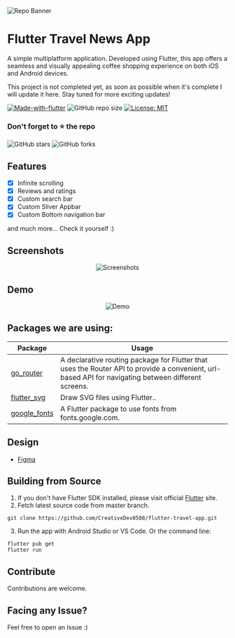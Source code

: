 ![Repo Banner](https://i.imgur.com/hbnvgfw.png)

# Flutter Travel News App

A simple multiplatform application. Developed using Flutter, this app offers a seamless and visually appealing coffee shopping experience on both iOS and Android devices.

This project is not completed yet, as soon as possible when it's complete I will update it here. Stay tuned for more exciting updates!

[![Made-with-flutter](https://img.shields.io/badge/Made%20with-Flutter-orange)](https://flutter.dev/) 
![GitHub repo size](https://img.shields.io/github/repo-size/ivansaul/flutter_travel_news_app)
[![License: MIT](https://img.shields.io/badge/License-MIT-yellow.svg)](https://opensource.org/licenses/MIT)

### Don't forget to ⭐ the repo
![GitHub stars](https://img.shields.io/github/stars/CreativeDev0508/flutter-travel-app?style=social)
![GitHub forks](https://img.shields.io/github/forks/CreativeDev0508/flutter-travel-app?style=social) 

## Features

- [x] Infinite scrolling
- [x] Reviews and ratings
- [x] Custom search bar
- [x] Custom Sliver Appbar
- [x] Custom Bottom navigation bar

and much more...
Check it yourself :)

## Screenshots
<p align="center">
  <img src="https://i.imgur.com/BXVGB2a.jpg" alt="Screenshots">
</p>

## Demo
<p align="center">
  <img src="https://raw.githubusercontent.com/CreativeDev0508/demos/master/flutter/travel_news_app_demo.gif" alt="Demo">
</p>

## Packages we are using:

Package | Usage
------------ | -------------
[go_router](https://pub.dev/packages/go_router) | A declarative routing package for Flutter that uses the Router API to provide a convenient, url-based API for navigating between different screens.
[flutter_svg](https://pub.dev/packages/flutter_svg) | Draw SVG files using Flutter..
[google_fonts](https://pub.dev/packages/google_fonts) | A Flutter package to use fonts from fonts.google.com.


## Design
- [Figma](https://www.figma.com/community/file/1165219160023778067)

## Building from Source

1. If you don't have Flutter SDK installed, please visit official [Flutter](https://flutter.dev/) site.
2. Fetch latest source code from master branch.

```
git clone https://github.com/CreativeDev0508/flutter-travel-app.git
```

3. Run the app with Android Studio or VS Code. Or the command line:

```
flutter pub get
flutter run
```

## Contribute

Contributions are welcome.

## Facing any Issue?

Feel free to open an Issue :)
